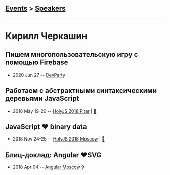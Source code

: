 ## [Events](../README.md) > [Speakers](../speakers.md)
---

# Кирилл Черкашин

## Пишем многопользовательскую игру с помощью Firebase
- 2020 Jun 27 -- [DevParty](https://www.youtube.com/watch?v=QXJFytluGTo)    
## Работаем с абстрактными синтаксическими деревьями JavaScript
- 2018 May 19-20 -- [HolyJS 2018 Piter](https://youtu.be/ILSpvViUlPU)  | [:notebook:](https://codelab.fun/ast/intro)  
## JavaScript ❤ binary data
- 2018 Nov 24-25 -- [HolyJS 2018 Moscow](https://www.youtube.com/watch?v=BN02zpuPGoY)  | [:notebook:](https://kirjs.com/binary/intro)  
## Блиц-доклад: Angular ❤️SVG
- 2018 Apr 04 -- [Angular Moscow 9](https://youtu.be/xJP52ub2p8c)    
